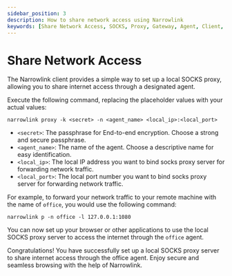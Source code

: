 ```yaml
---
sidebar_position: 3
description: How to share network access using Narrowlink
keywords: [Share Network Access, SOCKS, Proxy, Gateway, Agent, Client, Narrowlink, Narrow, Link, Networking, Internet, Security, Privacy, Open Source, Self-hosted, Tutorial, How-to, Guide, Nat, Firewall, Proxy, Reverse Proxy, Tunnel,Nat, Firewall, Proxy, Reverse Proxy, Tunnel]
---
```


# Share Network Access

The Narrowlink client provides a simple way to set up a local SOCKS proxy, allowing you to share internet access through a designated agent.

Execute the following command, replacing the placeholder values with your actual values:

`narrowlink proxy -k <secret> -n <agent_name> <local_ip>:<local_port>` 

- `<secret>`: The passphrase for End-to-end encryption. Choose a strong and secure passphrase.
- `<agent_name>`: The name of the agent. Choose a descriptive name for easy identification.
- `<local_ip>`: The local IP address you want to bind socks proxy server for forwarding network traffic.
- `<local_port>`: The local port number you want to bind socks proxy server for forwarding network traffic.

For example, to forward your network traffic to your remote machine with the name of `office`, you would use the following command:

`narrowlink p -n office -l 127.0.0.1:1080` 

You can now set up your browser or other applications to use the local SOCKS proxy server to access the internet through the `office` agent.

Congratulations! You have successfully set up a local SOCKS proxy server to share internet access through the office agent. Enjoy secure and seamless browsing with the help of Narrowlink.